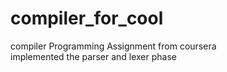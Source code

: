 # compiler_for_cool
compiler Programming Assignment from coursera<br/>
implemented the parser and lexer phase
